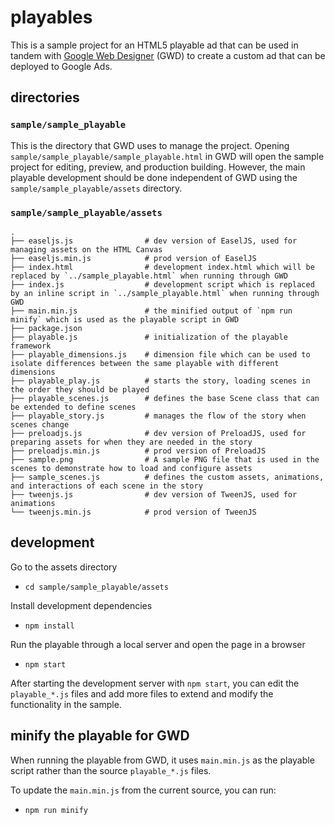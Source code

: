 # playables

This is a sample project for an HTML5 playable ad that can be used in tandem with [Google Web Designer](https://webdesigner.withgoogle.com/) (GWD) to create a custom ad that can be deployed to Google Ads.

## directories
### `sample/sample_playable`
This is the directory that GWD uses to manage the project.
Opening `sample/sample_playable/sample_playable.html` in GWD will open the sample project for editing, preview, and production building.
However, the main playable development should be done independent of GWD using the `sample/sample_playable/assets` directory.

### `sample/sample_playable/assets`
```
.
├── easeljs.js                # dev version of EaselJS, used for managing assets on the HTML Canvas
├── easeljs.min.js            # prod version of EaselJS
├── index.html                # development index.html which will be replaced by `../sample_playable.html` when running through GWD
├── index.js                  # development script which is replaced by an inline script in `../sample_playable.html` when running through GWD
├── main.min.js               # the minified output of `npm run minify` which is used as the playable script in GWD
├── package.json
├── playable.js               # initialization of the playable framework
├── playable_dimensions.js    # dimension file which can be used to isolate differences between the same playable with different dimensions
├── playable_play.js          # starts the story, loading scenes in the order they should be played
├── playable_scenes.js        # defines the base Scene class that can be extended to define scenes
├── playable_story.js         # manages the flow of the story when scenes change 
├── preloadjs.js              # dev version of PreloadJS, used for preparing assets for when they are needed in the story
├── preloadjs.min.js          # prod version of PreloadJS
├── sample.png                # A sample PNG file that is used in the scenes to demonstrate how to load and configure assets
├── sample_scenes.js          # defines the custom assets, animations, and interactions of each scene in the story
├── tweenjs.js                # dev version of TweenJS, used for animations
└── tweenjs.min.js            # prod version of TweenJS
```

## development
Go to the assets directory
- `cd sample/sample_playable/assets`

Install development dependencies
- `npm install`

Run the playable through a local server and open the page in a browser
- `npm start`

After starting the development server with `npm start`, you can edit the `playable_*.js` files and add more files to extend and modify the functionality in the sample.

## minify the playable for GWD
When running the playable from GWD, it uses `main.min.js` as the playable script rather than the source `playable_*.js` files.

To update the `main.min.js` from the current source, you can run:
- `npm run minify`